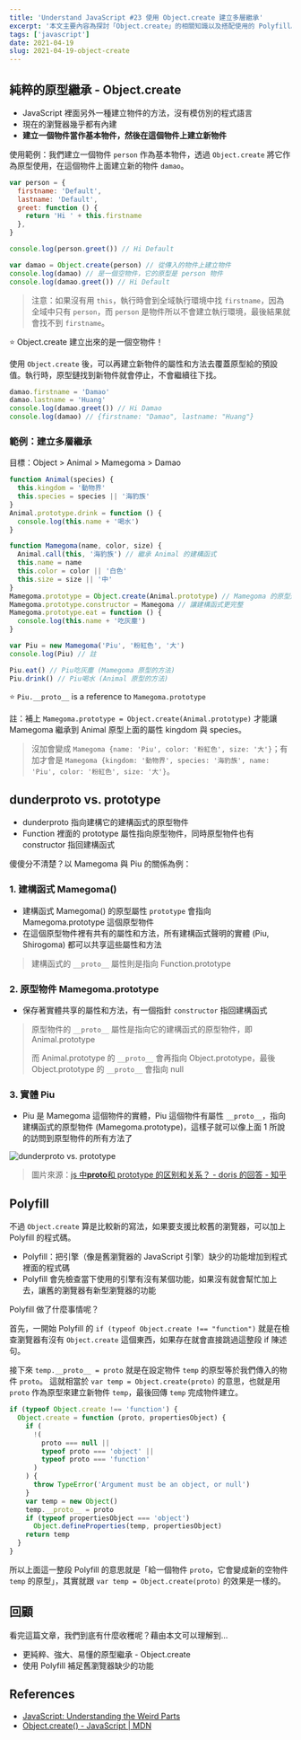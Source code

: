 ```yaml
---
title: 'Understand JavaScript #23 使用 Object.create 建立多層繼承'
excerpt: '本文主要內容為探討「Object.create」的相關知識以及搭配使用的 Polyfill。'
tags: ['javascript']
date: 2021-04-19
slug: 2021-04-19-object-create
---
```


## 純粹的原型繼承 - Object.create

- JavaScript 裡面另外一種建立物件的方法，沒有模仿別的程式語言
- 現在的瀏覽器幾乎都有內建
- **建立一個物件當作基本物件，然後在這個物件上建立新物件**

使用範例：我們建立一個物件 `person` 作為基本物件，透過 `Object.create` 將它作為原型使用，在這個物件上面建立新的物件 `damao`。

```javascript
var person = {
  firstname: 'Default',
  lastname: 'Default',
  greet: function () {
    return 'Hi ' + this.firstname
  },
}

console.log(person.greet()) // Hi Default

var damao = Object.create(person) // 從傳入的物件上建立物件
console.log(damao) // 是一個空物件，它的原型是 person 物件
console.log(damao.greet()) // Hi Default
```

> 注意：如果沒有用 `this`，執行時會到全域執行環境中找 `firstname`，因為全域中只有 `person`，而 `person` 是物件所以不會建立執行環境，最後結果就會找不到 `firstname`。

⭐️ Object.create 建立出來的是一個空物件！

使用 `Object.create` 後，可以再建立新物件的屬性和方法去覆蓋原型給的預設值。執行時，原型鏈找到新物件就會停止，不會繼續往下找。

```javascript
damao.firstname = 'Damao'
damao.lastname = 'Huang'
console.log(damao.greet()) // Hi Damao
console.log(damao) // {firstname: "Damao", lastname: "Huang"}
```

### 範例：建立多層繼承

目標：Object > Animal > Mamegoma > Damao

```javascript
function Animal(species) {
  this.kingdom = '動物界'
  this.species = species || '海豹族'
}
Animal.prototype.drink = function () {
  console.log(this.name + '喝水')
}

function Mamegoma(name, color, size) {
  Animal.call(this, '海豹族') // 繼承 Animal 的建構函式
  this.name = name
  this.color = color || '白色'
  this.size = size || '中'
}
Mamegoma.prototype = Object.create(Animal.prototype) // Mamegoma 的原型是繼承 Animal 的原型
Mamegoma.prototype.constructor = Mamegoma // 讓建構函式更完整
Mamegoma.prototype.eat = function () {
  console.log(this.name + '吃灰塵')
}

var Piu = new Mamegoma('Piu', '粉紅色', '大')
console.log(Piu) // 註

Piu.eat() // Piu吃灰塵 (Mamegoma 原型的方法)
Piu.drink() // Piu喝水 (Animal 原型的方法)
```

⭐️ `Piu.__proto__` is a reference to `Mamegoma.prototype`

註：補上 `Mamegoma.prototype = Object.create(Animal.prototype)` 才能讓 Mamegoma 繼承到 Animal 原型上面的屬性 kingdom 與 species。

> 沒加會變成 `Mamegoma {name: 'Piu', color: '粉紅色', size: '大'}`；有加才會是 `Mamegoma {kingdom: '動物界', species: '海豹族', name: 'Piu', color: '粉紅色', size: '大'}`。

## dunderproto vs. prototype

- dunderproto 指向建構它的建構函式的原型物件
- Function 裡面的 prototype 屬性指向原型物件，同時原型物件也有 constructor 指回建構函式

傻傻分不清楚？以 Mamegoma 與 Piu 的關係為例：

### 1. 建構函式 Mamegoma()

- 建構函式 Mamegoma() 的原型屬性 `prototype` 會指向 Mamegoma.prototype 這個原型物件
- 在這個原型物件裡有共有的屬性和方法，所有建構函式聲明的實體 (Piu, Shirogoma) 都可以共享這些屬性和方法

> 建構函式的 `__proto__` 屬性則是指向 Function.prototype

### 2. 原型物件 Mamegoma.prototype

- 保存著實體共享的屬性和方法，有一個指針 `constructor` 指回建構函式

> 原型物件的 `__proto__` 屬性是指向它的建構函式的原型物件，即 Animal.prototype
>
> 而 Animal.prototype 的 `__proto__` 會再指向 Object.prototype，最後 Object.prototype 的 `__proto__` 會指向 null

### 3. 實體 Piu

- Piu 是 Mamegoma 這個物件的實體，Piu 這個物件有屬性 `__proto__`，指向建構函式的原型物件 (Mamegoma.prototype)，這樣子就可以像上面 1 所說的訪問到原型物件的所有方法了

![dunderproto vs. prototype](https://i.imgur.com/tN64B0o.jpg)

> 圖片來源：[js 中**proto**和 prototype 的区别和关系？ - doris 的回答 - 知乎](https://www.zhihu.com/question/34183746/answer/58155878)

## Polyfill

不過 `Object.create` 算是比較新的寫法，如果要支援比較舊的瀏覽器，可以加上 Polyfill 的程式碼。

- Polyfill：把引擎（像是舊瀏覽器的 JavaScript 引擎）缺少的功能增加到程式裡面的程式碼
- Polyfill 會先檢查當下使用的引擎有沒有某個功能，如果沒有就會幫忙加上去，讓舊的瀏覽器有新型瀏覽器的功能

Polyfill 做了什麼事情呢？

首先，一開始 Polyfill 的 `if (typeof Object.create !== "function")` 就是在檢查瀏覽器有沒有 `Object.create` 這個東西，如果存在就會直接跳過這整段 if 陳述句。

接下來 `temp.__proto__ = proto` 就是在設定物件 `temp` 的原型等於我們傳入的物件 `proto`。
這就相當於 `var temp = Object.create(proto)` 的意思，也就是用 `proto` 作為原型來建立新物件 `temp`，最後回傳 `temp` 完成物件建立。

```javascript
if (typeof Object.create !== 'function') {
  Object.create = function (proto, propertiesObject) {
    if (
      !(
        proto === null ||
        typeof proto === 'object' ||
        typeof proto === 'function'
      )
    ) {
      throw TypeError('Argument must be an object, or null')
    }
    var temp = new Object()
    temp.__proto__ = proto
    if (typeof propertiesObject === 'object')
      Object.defineProperties(temp, propertiesObject)
    return temp
  }
}
```

所以上面這一整段 Polyfill 的意思就是「給一個物件 `proto`，它會變成新的空物件 `temp` 的原型」，其實就跟 `var temp = Object.create(proto)` 的效果是一樣的。

## 回顧

看完這篇文章，我們到底有什麼收穫呢？藉由本文可以理解到…

- 更純粹、強大、易懂的原型繼承 - Object.create
- 使用 Polyfill 補足舊瀏覽器缺少的功能

## References

- [JavaScript: Understanding the Weird Parts](https://www.udemy.com/course/understand-javascript/)
- [Object.create() - JavaScript | MDN](https://developer.mozilla.org/zh-TW/docs/Web/JavaScript/Reference/Global_Objects/Object/create)
